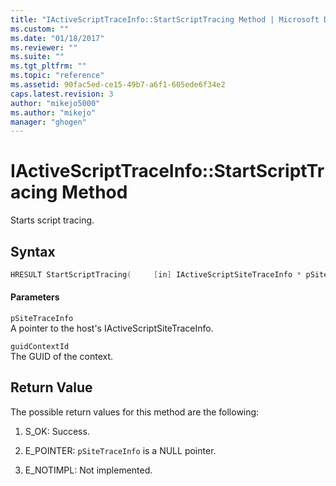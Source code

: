 ```yaml
---
title: "IActiveScriptTraceInfo::StartScriptTracing Method | Microsoft Docs"
ms.custom: ""
ms.date: "01/18/2017"
ms.reviewer: ""
ms.suite: ""
ms.tgt_pltfrm: ""
ms.topic: "reference"
ms.assetid: 90fac5ed-ce15-49b7-a6f1-605ede6f34e2
caps.latest.revision: 3
author: "mikejo5000"
ms.author: "mikejo"
manager: "ghogen"
---
```

# IActiveScriptTraceInfo::StartScriptTracing Method
Starts script tracing.  
  
## Syntax  
  
```cpp
HRESULT StartScriptTracing(     [in] IActiveScriptSiteTraceInfo * pSiteTraceInfo,     [in] GUID guidContextID );   
```  
  
#### Parameters  
 `pSiteTraceInfo`  
 A pointer to the host's IActiveScriptSiteTraceInfo.  
  
 `guidContextId`  
 The GUID of the context.  
  
## Return Value  
 The possible return values for this method are the following:  
  
1. S_OK: Success.  
  
2. E_POINTER: `pSiteTraceInfo` is a NULL pointer.  
  
3. E_NOTIMPL: Not implemented.